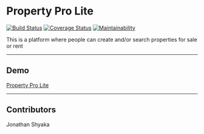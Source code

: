 # Property Pro Lite

[![Build Status](https://travis-ci.org/drayzii/property_pro_lite.svg?branch=api)](https://travis-ci.org/drayzii/property_pro_lite)
[![Coverage Status](https://coveralls.io/repos/github/drayzii/property_pro_lite/badge.svg?branch=api)](https://coveralls.io/github/drayzii/property_pro_lite?branch=api)
[![Maintainability](https://api.codeclimate.com/v1/badges/a99a88d28ad37a79dbf6/maintainability)](https://codeclimate.com/github/codeclimate/codeclimate/maintainability)

This is a platform where people can create and/or search properties for sale or rent

---

## Demo

[Property Pro Lite](https://drayzii.github.io/property_pro_lite/UI/)

---

## Contributors

Jonathan Shyaka
